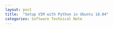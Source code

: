 ```yaml
---
layout: post
title:  "Setup VIM with Python in Ubuntu 18.04"
categories: Software Technical Note
---
```


